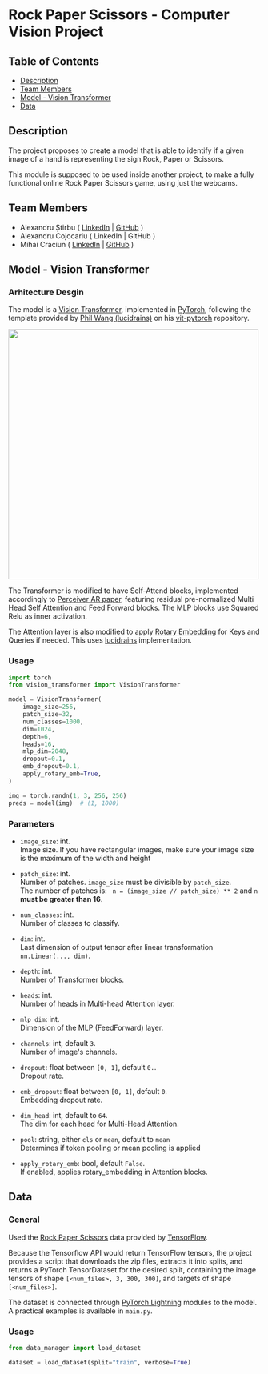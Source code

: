 # Rock Paper Scissors - Computer Vision Project

## Table of Contents

- [Description](#description)
- [Team Members](#team-members)
- [Model - Vision Transformer](#model---vision-transformer)
- [Data](#data)

## Description

The project proposes to create a model that is able to identify if a given image
of a hand is representing the sign Rock, Paper or Scissors.

This module is supposed to be used inside another project, to make a fully
functional online Rock Paper Scissors game, using just the webcams.

## Team Members

- Alexandru Știrbu (
    [LinkedIn](https://www.linkedin.com/in/alexandru-%C8%99tirbu-748068177/) | 
    [GitHub](https://github.com/Akrielz)
  )
- Alexandru Cojocariu ( LinkedIn | GitHub )
- Mihai Craciun ( 
    [LinkedIn](https://www.linkedin.com/in/craciun-m-3366aa122/) | 
    [GitHub](https://github.com/NiceDayZ)
  )

## Model - Vision Transformer

### Arhitecture Desgin

The model is a [Vision Transformer](https://openreview.net/pdf?id=YicbFdNTTy),
implemented in [PyTorch](https://pytorch.org/), following the template provided
by [Phil Wang (lucidrains)](https://github.com/lucidrains) on his 
[vit-pytorch](https://github.com/lucidrains/vit-pytorch#vision-transformer---pytorch) 
repository.

<img src="./readme_assets/vit.gif" width="500px"></img>

The Transformer is modified to have Self-Attend blocks, implemented accordingly
to [Perceiver AR paper](https://arxiv.org/abs/2202.07765), featuring residual
pre-normalized Multi Head Self Attention and Feed Forward blocks. 
The MLP blocks use Squared Relu as inner activation.

The Attention layer is also modified to apply [Rotary Embedding](https://arxiv.org/abs/2104.09864) 
for Keys and Queries if needed. This uses [lucidrains](https://github.com/lucidrains/rotary-embedding-torch)
implementation.

### Usage

```python
import torch
from vision_transformer import VisionTransformer

model = VisionTransformer(
    image_size=256,
    patch_size=32,
    num_classes=1000,
    dim=1024,
    depth=6,
    heads=16,
    mlp_dim=2048,
    dropout=0.1,
    emb_dropout=0.1,
    apply_rotary_emb=True,
)

img = torch.randn(1, 3, 256, 256)
preds = model(img)  # (1, 1000)
```

### Parameters

- `image_size`: int.  
Image size. If you have rectangular images, make sure your image size is the maximum of the width and height


- `patch_size`: int.  
Number of patches. `image_size` must be divisible by `patch_size`.  
The number of patches is: ` n = (image_size // patch_size) ** 2` and `n` **must be greater than 16**.


- `num_classes`: int.  
Number of classes to classify.


- `dim`: int.  
Last dimension of output tensor after linear transformation `nn.Linear(..., dim)`.


- `depth`: int.  
Number of Transformer blocks.


- `heads`: int.  
Number of heads in Multi-head Attention layer. 


- `mlp_dim`: int.  
Dimension of the MLP (FeedForward) layer. 


- `channels`: int, default `3`.  
Number of image's channels. 


- `dropout`: float between `[0, 1]`, default `0.`.  
Dropout rate. 


- `emb_dropout`: float between `[0, 1]`, default `0`.   
Embedding dropout rate.


- `dim_head`: int, default to `64`.  
The dim for each head for Multi-Head Attention.


- `pool`: string, either `cls` or `mean`, default to `mean`  
Determines if token pooling or mean pooling is applied


- `apply_rotary_emb`: bool, default `False`.  
If enabled, applies rotary_embedding in Attention blocks.

## Data

### General

Used the [Rock Paper Scissors](https://www.tensorflow.org/datasets/catalog/rock_paper_scissors) 
data provided by [TensorFlow](https://www.tensorflow.org/).

Because the Tensorflow API would return TensorFlow tensors, the project provides 
a script that downloads the zip files, extracts it into  splits, and returns a 
PyTorch TensorDataset for the desired split, containing the image tensors of 
shape `[<num_files>, 3, 300, 300]`, and targets of shape `[<num_files>]`.

The dataset is connected through [PyTorch Lightning](https://www.pytorchlightning.ai/)
modules to the model. A practical examples is available in `main.py`.

### Usage

```python
from data_manager import load_dataset

dataset = load_dataset(split="train", verbose=True)
```